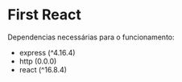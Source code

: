 # First React
Dependencias necessárias para o funcionamento:
- express (^4.16.4)
- http (0.0.0)
- react (^16.8.4)
